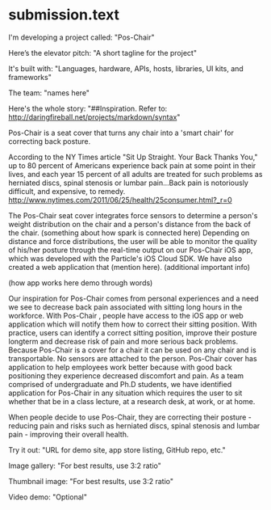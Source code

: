 # submission.text

I'm developing a project called: "Pos-Chair"

Here’s the elevator pitch: "A short tagline for the project"

It's built with: "Languages, hardware, APIs, hosts, libraries, UI kits, and frameworks"

The team: "names here"

Here's the whole story: 
"##Inspiration. Refer to: http://daringfireball.net/projects/markdown/syntax"

Pos-Chair is a seat cover that turns any chair into a 'smart chair' for correcting back posture. 

According to the NY Times article "Sit Up Straight. Your Back Thanks You," up to 80 percent of Americans experience back pain at some point in their lives, and each year 15 percent of all adults are treated for such problems as herniated discs, spinal stenosis or lumbar pain...Back pain is notoriously difficult, and expensive, to remedy.  http://www.nytimes.com/2011/06/25/health/25consumer.html?_r=0

The Pos-Chair seat cover integrates force sensors to determine a person's weight distribution on the chair and a person's distance from the back of the chair. (something about how spark is connected here) Depending on distance and force distributions, the user will be able to monitor the quality of his/her posture through the real-time output on our Pos-Chair iOS app, which was developed with the Particle's iOS Cloud SDK. We have also created a web application that (mention here). (additional important info)

(how app works here demo through words)

Our inspiration for Pos-Chair comes from personal experiences and a need we see to decrease back pain associated with sitting long hours in the workforce. With Pos-Chair , people have access to the iOS app or web application which will notify them how to correct their sitting position. With practice, users can identify a correct sitting position, improve their posture longterm and decrease risk of pain and more serious back problems. Because Pos-Chair is a cover for a chair it can be used on any chair and is transportable. No sensors are attached to the person. Pos-Chair cover has application to help employees work better because with good back positioning they experience decreased discomfort and pain. As a team comprised of undergraduate and Ph.D students, we have identified application for Pos-Chair in any situation which requires the user to sit whether that be in a class lecture, at a research desk, at work, or at home.  

When people decide to use Pos-Chair, they are correcting their posture - reducing pain and risks such as herniated discs, spinal stenosis and lumbar pain - improving their overall health. 


Try it out: "URL for demo site, app store listing, GitHub repo, etc."

Image gallery: "For best results, use 3:2 ratio"

Thumbnail image: "For best results, use 3:2 ratio"

Video demo: "Optional"





